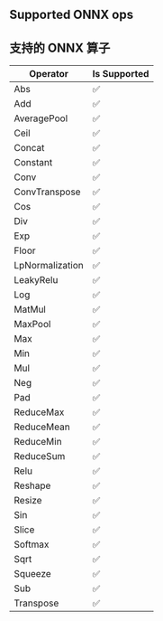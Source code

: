 ## Supported ONNX ops
## 支持的 ONNX 算子

| Operator | Is Supported |
|-------|------------------ |
| Abs |✅|
| Add |✅|
| AveragePool |✅|
| Ceil |✅|
| Concat |✅|
| Constant |✅|
| Conv |✅|
| ConvTranspose |✅|
| Cos |✅|
| Div |✅|
| Exp |✅|
| Floor |✅|
| LpNormalization |✅|
| LeakyRelu |✅|
| Log |✅|
| MatMul |✅|
| MaxPool |✅|
| Max |✅|
| Min |✅|
| Mul |✅|
| Neg |✅|
| Pad |✅|
| ReduceMax |✅|
| ReduceMean |✅|
| ReduceMin |✅|
| ReduceSum |✅|
| Relu |✅|
| Reshape |✅|
| Resize |✅|
| Sin |✅|
| Slice |✅|
| Softmax |✅|
| Sqrt |✅|
| Squeeze |✅|
| Sub |✅|
| Transpose |✅|